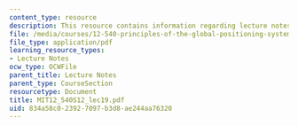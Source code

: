 ```yaml
---
content_type: resource
description: This resource contains information regarding lecture notes.
file: /media/courses/12-540-principles-of-the-global-positioning-system-spring-2012/834a58c023927097b3d8ae244aa76320_MIT12_540S12_lec19.pdf
file_type: application/pdf
learning_resource_types:
- Lecture Notes
ocw_type: OCWFile
parent_title: Lecture Notes
parent_type: CourseSection
resourcetype: Document
title: MIT12_540S12_lec19.pdf
uid: 834a58c0-2392-7097-b3d8-ae244aa76320
---
```

